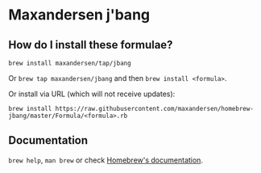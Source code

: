 # Maxandersen j'bang

## How do I install these formulae?
`brew install maxandersen/tap/jbang`

Or `brew tap maxandersen/jbang` and then `brew install <formula>`.

Or install via URL (which will not receive updates):

```
brew install https://raw.githubusercontent.com/maxandersen/homebrew-jbang/master/Formula/<formula>.rb
```

## Documentation
`brew help`, `man brew` or check [Homebrew's documentation](https://docs.brew.sh).
